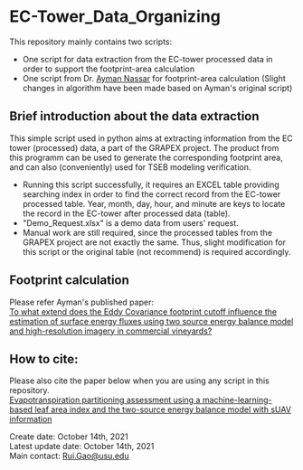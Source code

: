 # EC-Tower_Data_Organizing
This repository mainly contains two scripts:
- One script for data extraction from the EC-tower processed data in order to support the footprint-area calculation
- One script from Dr. [Ayman Nassar](https://github.com/aymnassar) for footprint-area calculation (Slight changes in algorithm have been made based on Ayman's original script)

## Brief introduction about the data extraction
This simple script used in python aims at extracting information from the EC tower (processed) data, a part of the GRAPEX project. The product from this programm can be used to generate the corresponding footprint area, and can also (conveniently) used for TSEB modeling verification.
- Running this script successfully, it requires an EXCEL table providing searching index in order to find the correct record from the EC-tower processed table. Year, month, day, hour, and minute are keys to locate the record in the EC-tower after processed data (table).
- "Demo_Request.xlsx" is a demo data from users' request.
- Manual work are still required, since the processed tables from the GRAPEX project are not exactly the same. Thus, slight modification for this script or the original table (not recommend) is required accordingly.

## Footprint calculation
Please refer Ayman's published paper:<br>
[To what extend does the Eddy Covariance footprint cutoff influence the estimation of surface energy fluxes using two source energy balance model and high-resolution imagery in commercial vineyards?](https://www.researchgate.net/publication/341654936_To_what_extend_does_the_Eddy_Covariance_footprint_cutoff_influence_the_estimation_of_surface_energy_fluxes_using_two_source_energy_balance_model_and_high-resolution_imagery_in_commercial_vineyards)

## How to cite:
Please also cite the paper below when you are using any script in this repository.<br>
[Evapotranspiration partitioning assessment using a machine-learning-based leaf area index and the two-source energy balance model with sUAV information](https://www.researchgate.net/publication/350820947_Evapotranspiration_partitioning_assessment_using_a_machine-learning-based_leaf_area_index_and_the_two-source_energy_balance_model_with_sUAV_information)


Create date: October 14th, 2021<br>
Latest update date: October 14th, 2021<br>
Main contact: Rui.Gao@usu.edu<br>
